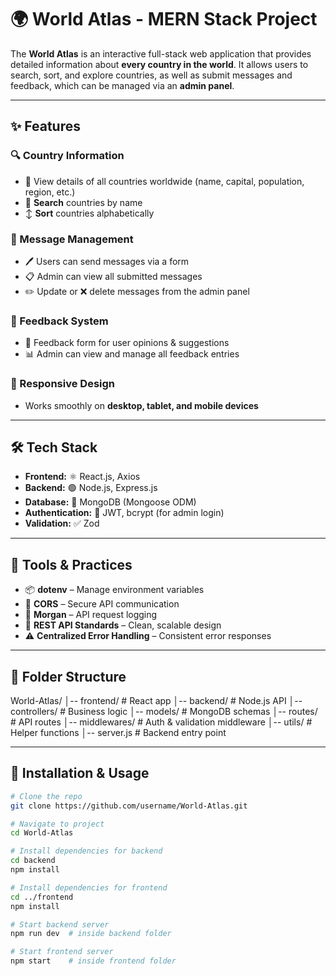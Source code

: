 # 🌍 World Atlas - MERN Stack Project

The **World Atlas** is an interactive full-stack web application that provides detailed information about **every country in the world**. It allows users to search, sort, and explore countries, as well as submit messages and feedback, which can be managed via an **admin panel**.

---

## ✨ Features

### 🔍 Country Information
- 📜 View details of all countries worldwide (name, capital, population, region, etc.)  
- 🔎 **Search** countries by name  
- ↕ **Sort** countries alphabetically  

### 📨 Message Management
- 🖊 Users can send messages via a form  
- 📋 Admin can view all submitted messages  
- ✏️ Update or ❌ delete messages from the admin panel  

### 💬 Feedback System
- 📝 Feedback form for user opinions & suggestions  
- 📊 Admin can view and manage all feedback entries  

### 📱 Responsive Design
- Works smoothly on **desktop, tablet, and mobile devices**  

---

## 🛠 Tech Stack

- **Frontend:** ⚛ React.js, Axios  
- **Backend:** 🟢 Node.js, Express.js  
- **Database:** 🍃 MongoDB (Mongoose ODM)  
- **Authentication:** 🔐 JWT, bcrypt (for admin login)  
- **Validation:** ✅ Zod 

---

## 🧰 Tools & Practices

- 📦 **dotenv** – Manage environment variables  
- 🔄 **CORS** – Secure API communication  
- 📜 **Morgan** – API request logging  
- 📏 **REST API Standards** – Clean, scalable design  
- ⚠ **Centralized Error Handling** – Consistent error responses  

---
## 📂 Folder Structure

World-Atlas/
│-- frontend/ # React app
│-- backend/ # Node.js API
│-- controllers/ # Business logic
│-- models/ # MongoDB schemas
│-- routes/ # API routes
│-- middlewares/ # Auth & validation middleware
│-- utils/ # Helper functions
│-- server.js # Backend entry point


---

## 🚀 Installation & Usage

```bash
# Clone the repo
git clone https://github.com/username/World-Atlas.git

# Navigate to project
cd World-Atlas

# Install dependencies for backend
cd backend
npm install

# Install dependencies for frontend
cd ../frontend
npm install

# Start backend server
npm run dev  # inside backend folder

# Start frontend server
npm start    # inside frontend folder




